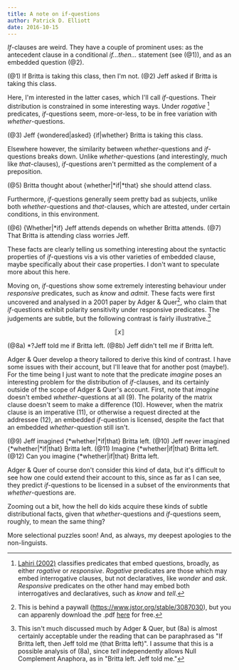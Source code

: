 ```yaml
---
title: A note on if-questions
author: Patrick D. Elliott
date: 2016-10-15
---
```


*If*-clauses are weird. They have a couple of prominent uses: as the antecedent clause in a conditional *if...then...* statement (see (@1)), and as an embedded question (@2).

(@1) If Britta is taking this class, then I'm not.
(@2) Jeff asked if Britta is taking this class.

Here, I'm interested in the latter cases, which I'll call *if*-questions. Their distribution is constrained in some interesting ways. Under *rogative* [^lahiriNote] predicates, *if*-questions seem, more-or-less, to be in free variation with *whether*-questions.

(@3) Jeff {wondered|asked} {if|whether} Britta is taking this class.

Elsewhere however, the similarity between *whether*-questions and *if*-questions breaks down. Unlike *whether*-questions (and interestingly, much like *that*-clauses), *if*-questions aren't permitted as the complement of a preposition.

(@5) Britta thought about {whether|*if|*that} she should attend class.

Furthermore, *if*-questions generally seem pretty bad as subjects, unlike both *whether*-questions and *that*-clauses, which are attested, under certain conditions, in this environment.

(@6) {Whether|*if} Jeff attends depends on whether Britta attends.
(@7) That Britta is attending class worries Jeff.

These facts are clearly telling us something interesting about the syntactic properties of *if*-questions vis a vis other varieties of embedded clause, maybe specifically about their case properties. I don't want to speculate more about this here.

Moving on, *if*-questions show some extremely interesting behaviour under *responsive* predicates, such as *know* and *admit*. These facts were first uncovered and analysed in a 2001 paper by Adger & Quer[^paywallNote], who claim that *if*-questions exhibit polarity sensitivity under responsive predicates. The judgements are subtle, but the following contrast is fairly illustrative.[^AQNote]

$$
\llbracket x \rrbracket
$$

(@8a) *?Jeff told me if Britta left.
(@8b) Jeff didn't tell me if Britta left.

Adger & Quer develop a theory tailored to derive this kind of contrast. I have some issues with their account, but I'll leave that for another post (maybe!). For the time being I just want to note that the predicate *imagine* poses an interesting problem for the distribution of *if*-clauses, and its certainly outside of the scope of Adger & Quer's account. First, note that *imagine* doesn't embed *whether*-questions at all (9). The polarity of the matrix clause doesn't seem to make a difference (10). However, when the matrix clause is an imperative (11), or otherwise a request directed at the addressee (12), an embedded *if*-question is licensed, despite the fact that an embedded *whether*-question still isn't.

(@9) Jeff imagined {*whether|*if|that} Britta left.
(@10) Jeff never imagined {*whether|*if|that} Britta left.
(@11) Imagine {*whether|if|that} Britta left.
(@12) Can you imagine {*whether|if|that} Britta left.

Adger & Quer of course don't consider this kind of data, but it's difficult to see how one could extend their account to this, since as far as I can see, they predict *if*-questions to be licensed in a subset of the environments that *whether*-questions are.

Zooming out a bit, how the hell do kids acquire these kinds of subtle distributional facts, given that *whether*-questions and *if*-questions seem, roughly, to mean the same thing?

More selectional puzzles soon! And, as always, my deepest apologies to the non-linguists.



[^lahiriNote]: [Lahiri (2002)](https://global.oup.com/academic/product/questions-and-answers-in-embedded-contexts-9780199246526) classifies predicates that embed questions, broadly, as either *rogative* or *responsive*. *Rogative* predicates are those which may embed interrogative clauses, but not declaratives, like *wonder* and *ask*. *Responsive* predicates on the other hand may embed both interrogatives and declaratives, such as *know* and *tell*.

[^paywallNote]: This is behind a paywall (https://www.jstor.org/stable/3087030), but you can apparenly download the .pdf [here](http://filcat.uab.cat/clt/publicacions/reports/pdf/GGT-99-2.pdf) for free.

[^AQNote]: This isn't much discussed much by Adger & Quer, but (8a) is almost certainly acceptable under the reading that can be paraphrased as "If Britta left, then Jeff told me (that Britta left)". I assume that this is a possible analysis of (8a), since *tell* independently allows Null Complement Anaphora, as in "Britta left. Jeff told me."  
